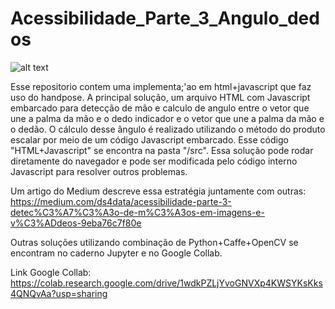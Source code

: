 # Acessibilidade_Parte_3_Angulo_dedos
![alt text](https://zenodo.org/badge/303412549.svg)

Esse repositorio contem uma implementa;'ao em html+javascript que faz uso do handpose.
A principal solução, um arquivo HTML com Javascript embarcado para detecção de mão e calculo de angulo entre o vetor que une a palma da mão e o dedo indicador e o vetor que une a palma da mão e o dedão. O cálculo desse ângulo é realizado utilizando o método do produto escalar por meio de um código Javascript embarcado. Esse código "HTML+Javascript" se encontra na pasta "/src". Essa solução pode rodar diretamente do navegador e pode ser modificada pelo código interno Javascript para resolver outros problemas.

Um artigo do Medium descreve essa estratégia juntamente com outras: https://medium.com/ds4data/acessibilidade-parte-3-detec%C3%A7%C3%A3o-de-m%C3%A3os-em-imagens-e-v%C3%ADdeos-9eba76c7f80e

Outras soluções utilizando combinação de Python+Caffe+OpenCV se encontram no caderno Jupyter e no Google Collab.

Link Google Collab: https://colab.research.google.com/drive/1wdkPZLjYvoGNVXp4KWSYKsKks4QNQvAa?usp=sharing
